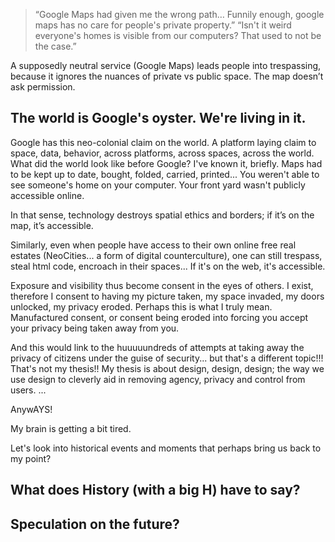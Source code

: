 > “Google Maps had given me the wrong path… Funnily enough, google maps has no care for people's private property.”
> “Isn't it weird everyone's homes is visible from our computers? That used to not be the case.”

A  supposedly neutral service (Google Maps) leads people into trespassing, because it ignores the nuances of private vs public space. The map doesn’t ask permission. 

## The world is Google's oyster. We're living in it.

Google has this neo-colonial claim on the world. A platform laying claim to space, data, behavior, across platforms, across spaces, across the world.
What did the world look like before Google? I've known it, briefly. Maps had to be kept up to date, bought, folded, carried, printed... You weren't able to see someone's home on your computer. Your front yard wasn't publicly accessible online. 

In that sense, technology destroys spatial ethics and borders; if it’s on the map, it’s accessible.


Similarly, even when people have access to their own online free real estates (NeoCities... a form of digital counterculture), one can still trespass, steal html code, encroach in their spaces... If it's on the web, it's accessible.


Exposure and visibility thus become consent in the eyes of others. I exist, therefore I consent to having my picture taken, my space invaded, my doors unlocked, my privacy eroded. Perhaps this is what I truly mean. Manufactured consent, or consent being eroded into forcing you accept your privacy being taken away from you.

And this would link to the huuuuundreds of attempts at taking away the privacy of citizens under the guise of security... but that's a different topic!!! That's not my thesis!! My thesis is about design, design, design; the way we use design to cleverly aid in removing agency, privacy and control from users.
...

AnywAYS!


My brain is getting a bit tired.

Let's look into historical events and moments that perhaps bring us back to my point?

## What does History (with a big H) have to say?




## Speculation on the future?